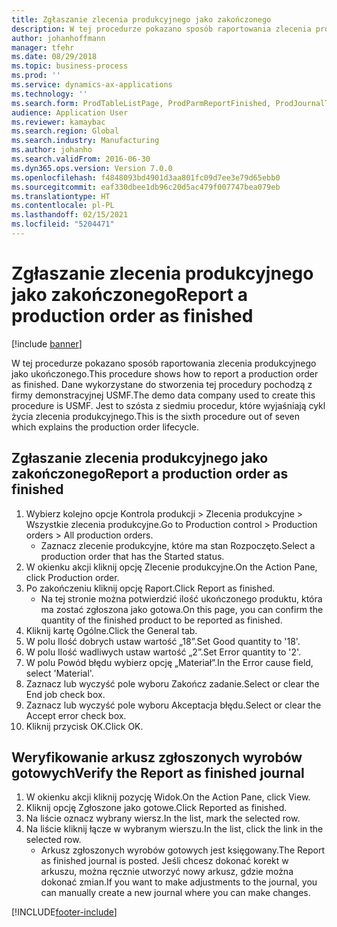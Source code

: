 ```yaml
---
title: Zgłaszanie zlecenia produkcyjnego jako zakończonego
description: W tej procedurze pokazano sposób raportowania zlecenia produkcyjnego jako ukończonego.
author: johanhoffmann
manager: tfehr
ms.date: 08/29/2018
ms.topic: business-process
ms.prod: ''
ms.service: dynamics-ax-applications
ms.technology: ''
ms.search.form: ProdTableListPage, ProdParmReportFinished, ProdJournalTransProd, ProdSetupReportFinished
audience: Application User
ms.reviewer: kamaybac
ms.search.region: Global
ms.search.industry: Manufacturing
ms.author: johanho
ms.search.validFrom: 2016-06-30
ms.dyn365.ops.version: Version 7.0.0
ms.openlocfilehash: f4848093bd4901d3aa801fc09d7ee3e79d65ebb0
ms.sourcegitcommit: eaf330dbee1db96c20d5ac479f007747bea079eb
ms.translationtype: HT
ms.contentlocale: pl-PL
ms.lasthandoff: 02/15/2021
ms.locfileid: "5204471"
---
```

# <a name="report-a-production-order-as-finished"></a><span data-ttu-id="0f7e0-103">Zgłaszanie zlecenia produkcyjnego jako zakończonego</span><span class="sxs-lookup"><span data-stu-id="0f7e0-103">Report a production order as finished</span></span>

[!include [banner](../../includes/banner.md)]

<span data-ttu-id="0f7e0-104">W tej procedurze pokazano sposób raportowania zlecenia produkcyjnego jako ukończonego.</span><span class="sxs-lookup"><span data-stu-id="0f7e0-104">This procedure shows how to report a production order as finished.</span></span> <span data-ttu-id="0f7e0-105">Dane wykorzystane do stworzenia tej procedury pochodzą z firmy demonstracyjnej USMF.</span><span class="sxs-lookup"><span data-stu-id="0f7e0-105">The demo data company used to create this procedure is USMF.</span></span> <span data-ttu-id="0f7e0-106">Jest to szósta z siedmiu procedur, które wyjaśniają cykl życia zlecenia produkcyjnego.</span><span class="sxs-lookup"><span data-stu-id="0f7e0-106">This is the sixth procedure out of seven which explains the production order lifecycle.</span></span>


## <a name="report-a-production-order-as-finished"></a><span data-ttu-id="0f7e0-107">Zgłaszanie zlecenia produkcyjnego jako zakończonego</span><span class="sxs-lookup"><span data-stu-id="0f7e0-107">Report a production order as finished</span></span>
1. <span data-ttu-id="0f7e0-108">Wybierz kolejno opcje Kontrola produkcji > Zlecenia produkcyjne > Wszystkie zlecenia produkcyjne.</span><span class="sxs-lookup"><span data-stu-id="0f7e0-108">Go to Production control > Production orders > All production orders.</span></span>
    * <span data-ttu-id="0f7e0-109">Zaznacz zlecenie produkcyjne, które ma stan Rozpoczęto.</span><span class="sxs-lookup"><span data-stu-id="0f7e0-109">Select a production order that has the Started status.</span></span>  
2. <span data-ttu-id="0f7e0-110">W okienku akcji kliknij opcję Zlecenie produkcyjne.</span><span class="sxs-lookup"><span data-stu-id="0f7e0-110">On the Action Pane, click Production order.</span></span>
3. <span data-ttu-id="0f7e0-111">Po zakończeniu kliknij opcję Raport.</span><span class="sxs-lookup"><span data-stu-id="0f7e0-111">Click Report as finished.</span></span>
    * <span data-ttu-id="0f7e0-112">Na tej stronie można potwierdzić ilość ukończonego produktu, która ma zostać zgłoszona jako gotowa.</span><span class="sxs-lookup"><span data-stu-id="0f7e0-112">On this page, you can confirm the quantity of the finished product to be reported as finished.</span></span>  
4. <span data-ttu-id="0f7e0-113">Kliknij kartę Ogólne.</span><span class="sxs-lookup"><span data-stu-id="0f7e0-113">Click the General tab.</span></span>
5. <span data-ttu-id="0f7e0-114">W polu Ilość dobrych ustaw wartość „18”.</span><span class="sxs-lookup"><span data-stu-id="0f7e0-114">Set Good quantity to '18'.</span></span>
6. <span data-ttu-id="0f7e0-115">W polu Ilość wadliwych ustaw wartość „2”.</span><span class="sxs-lookup"><span data-stu-id="0f7e0-115">Set Error quantity to '2'.</span></span>
7. <span data-ttu-id="0f7e0-116">W polu Powód błędu wybierz opcję „Materiał”.</span><span class="sxs-lookup"><span data-stu-id="0f7e0-116">In the Error cause field, select 'Material'.</span></span>
8. <span data-ttu-id="0f7e0-117">Zaznacz lub wyczyść pole wyboru Zakończ zadanie.</span><span class="sxs-lookup"><span data-stu-id="0f7e0-117">Select or clear the End job check box.</span></span>
9. <span data-ttu-id="0f7e0-118">Zaznacz lub wyczyść pole wyboru Akceptacja błędu.</span><span class="sxs-lookup"><span data-stu-id="0f7e0-118">Select or clear the Accept error check box.</span></span>
10. <span data-ttu-id="0f7e0-119">Kliknij przycisk OK.</span><span class="sxs-lookup"><span data-stu-id="0f7e0-119">Click OK.</span></span>

## <a name="verify-the-report-as-finished-journal"></a><span data-ttu-id="0f7e0-120">Weryfikowanie arkusz zgłoszonych wyrobów gotowych</span><span class="sxs-lookup"><span data-stu-id="0f7e0-120">Verify the Report as finished journal</span></span>
1. <span data-ttu-id="0f7e0-121">W okienku akcji kliknij pozycję Widok.</span><span class="sxs-lookup"><span data-stu-id="0f7e0-121">On the Action Pane, click View.</span></span>
2. <span data-ttu-id="0f7e0-122">Kliknij opcję Zgłoszone jako gotowe.</span><span class="sxs-lookup"><span data-stu-id="0f7e0-122">Click Reported as finished.</span></span>
3. <span data-ttu-id="0f7e0-123">Na liście oznacz wybrany wiersz.</span><span class="sxs-lookup"><span data-stu-id="0f7e0-123">In the list, mark the selected row.</span></span>
4. <span data-ttu-id="0f7e0-124">Na liście kliknij łącze w wybranym wierszu.</span><span class="sxs-lookup"><span data-stu-id="0f7e0-124">In the list, click the link in the selected row.</span></span>
    * <span data-ttu-id="0f7e0-125">Arkusz zgłoszonych wyrobów gotowych jest księgowany.</span><span class="sxs-lookup"><span data-stu-id="0f7e0-125">The Report as finished journal is posted.</span></span> <span data-ttu-id="0f7e0-126">Jeśli chcesz dokonać korekt w arkuszu, można ręcznie utworzyć nowy arkusz, gdzie można dokonać zmian.</span><span class="sxs-lookup"><span data-stu-id="0f7e0-126">If you want to make adjustments to the journal, you can manually create  a new journal where you can make changes.</span></span>  



[!INCLUDE[footer-include](../../../includes/footer-banner.md)]